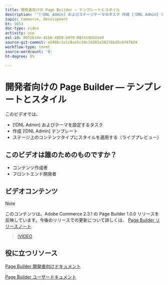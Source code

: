 ```yaml
---
title: 開発者向けの Page Builder — テンプレートとスタイル
description: '"[!DNL Admin] およびステージテーマのタスク 作成 [!DNL Admin] テンプレート​。 ステージ（ライブプレビュー）上のコンテンツタイプにスタイルを適用します。'
topic: Commerce, Development
kt: 5653
doc-type: video
activity: use
exl-id: 80f2b14e-41b6-4059-b070-80fe19bb31e0
source-git-commit: e540bc1e1c8ae5c34c16503a381f6bd5c674f824
workflow-type: tm+mt
source-wordcount: '0'
ht-degree: 0%

---
```


# 開発者向けの Page Builder — テンプレートとスタイル

このビデオでは、

- [!DNL Admin] およびテーマを設定するタスク
- 作成 [!DNL Admin] テンプレート&#x200B;
- ステージ上のコンテンツタイプにスタイルを適用する（ライブプレビュー）

## このビデオは誰のためのものですか？

- コンテンツ作成者
- フロントエンド開発者

## ビデオコンテンツ

>[!NOTE]
>
>このコンテンツは、Adobe Commerce 2.3.1 の Page Builder 1.0.0 リリースを反映しています。今後のリリースでの更新について詳しくは、 [Page Builder リリースノート](https://devdocs.magento.com/page-builder/docs/release-notes.html).

>[!VIDEO](https://video.tv.adobe.com/v/35712?quality=12&learn=on)

## 役に立つリソース

[Page Builder 開発者向けドキュメント](https://devdocs.magento.com/page-builder/docs/index.html)

[Page Builder ユーザードキュメント](https://docs.magento.com/user-guide/cms/page-builder.html)
